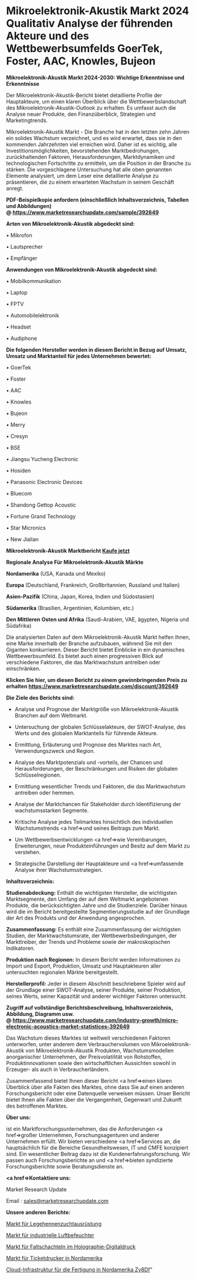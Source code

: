 # Mikroelektronik-Akustik Markt 2024 Qualitativ Analyse der führenden Akteure und des Wettbewerbsumfelds GoerTek, Foster, AAC, Knowles, Bujeon

<strong>Mikroelektronik-Akustik Markt 2024-2030: Wichtige Erkenntnisse und Erkenntnisse</strong>

Der Mikroelektronik-Akustik-Bericht bietet detaillierte Profile der Hauptakteure, um einen klaren Überblick über die Wettbewerbslandschaft des Mikroelektronik-Akustik-Outlook zu erhalten. Es umfasst auch die Analyse neuer Produkte, den Finanzüberblick, Strategien und Marketingtrends.

Mikroelektronik-Akustik Markt - Die Branche hat in den letzten zehn Jahren ein solides Wachstum verzeichnet, und es wird erwartet, dass sie in den kommenden Jahrzehnten viel erreichen wird. Daher ist es wichtig, alle Investitionsmöglichkeiten, bevorstehenden Marktbedrohungen, zurückhaltenden Faktoren, Herausforderungen, Marktdynamiken und technologischen Fortschritte zu ermitteln, um die Position in der Branche zu stärken. Die vorgeschlagene Untersuchung hat alle oben genannten Elemente analysiert, um dem Leser eine detaillierte Analyse zu präsentieren, die zu einem erwarteten Wachstum in seinem Geschäft anregt.

<strong><b>PDF-Beispielkopie anfordern (einschließlich Inhaltsverzeichnis, Tabellen und Abbildungen) @ </b></strong><strong><a href=https://www.marketresearchupdate.com/sample/392649><strong>https://www.marketresearchupdate.com/sample/392649</u></a></strong></strong>

<strong>Arten von Mikroelektronik-Akustik abgedeckt sind:</strong>

• Mikrofon

• Lautsprecher

• Empfänger

<strong>Anwendungen von Mikroelektronik-Akustik abgedeckt sind:</strong>

• Mobilkommunikation

• Laptop

• FPTV

• Automobilelektronik

• Headset

• Audiphone

<strong>Die folgenden Hersteller werden in diesem Bericht in Bezug auf Umsatz, Umsatz und Marktanteil für jedes Unternehmen bewertet:</strong>

• GoerTek

• Foster

• AAC

• Knowles

• Bujeon

• Merry

• Cresyn

• BSE

• Jiangsu Yucheng Electronic

• Hosiden

• Panasonic Electronic Devices

• Bluecom

• Shandong Gettop Acoustic

• Fortune Grand Technology

• Star Micronics

• New Jialian

<strong>Mikroelektronik-Akustik Marktbericht <a href=https://www.marketresearchupdate.com/buynow/392649>Kaufe jetzt</a></strong>

<strong>Regionale Analyse Für Mikroelektronik-Akustik Märkte</strong>

<strong>Nordamerika</strong> (USA, Kanada und Mexiko)

<strong>Europa</strong> (Deutschland, Frankreich, Großbritannien, Russland und Italien)

<strong>Asien-Pazifik</strong> (China, Japan, Korea, Indien und Südostasien)

<strong>Südamerika</strong> (Brasilien, Argentinien, Kolumbien, etc.)

<strong>Den Mittleren</strong> <strong>Osten und Afrika</strong> (Saudi-Arabien, VAE, ägypten, Nigeria und Südafrika)

Die analysierten Daten auf dem Mikroelektronik-Akustik Markt helfen Ihnen, eine Marke innerhalb der Branche aufzubauen, während Sie mit den Giganten konkurrieren. Dieser Bericht bietet Einblicke in ein dynamisches Wettbewerbsumfeld. Es bietet auch einen progressiven Blick auf verschiedene Faktoren, die das Marktwachstum antreiben oder einschränken.

<strong>Klicken Sie hier, um diesen Bericht zu einem gewinnbringenden Preis zu erhalten
</strong><strong><a href=https://www.marketresearchupdate.com/discount/392649>https://www.marketresearchupdate.com/discount/392649</b></u></strong></a>

<strong>Die Ziele des Berichts sind:</strong>

- Analyse und Prognose der Marktgröße von Mikroelektronik-Akustik Branchen auf dem Weltmarkt.

- Untersuchung der globalen Schlüsselakteure, der SWOT-Analyse, des Werts und des globalen Marktanteils für führende Akteure.

- Ermittlung, Erläuterung und Prognose des Marktes nach Art, Verwendungszweck und Region.

- Analyse des Marktpotenzials und -vorteils, der Chancen und Herausforderungen, der Beschränkungen und Risiken der globalen Schlüsselregionen.

- Ermittlung wesentlicher Trends und Faktoren, die das Marktwachstum antreiben oder hemmen.

- Analyse der Marktchancen für Stakeholder durch Identifizierung der wachstumsstarken Segmente.

- Kritische Analyse jedes Teilmarktes hinsichtlich des individuellen Wachstumstrends <a href=>und</a> seines Beitrags zum Markt.

- Um Wettbewerbsentwicklungen <a href=>wie</a> Vereinbarungen, Erweiterungen, neue Produkteinführungen und Besitz auf dem Markt zu verstehen.

- Strategische Darstellung der Hauptakteure und <a href=>umfas</a>sende Analyse ihrer Wachstumsstrategien.

<strong>Inhaltsverzeichnis:</strong>

<strong>Studienabdeckung:</strong> Enthält die wichtigsten Hersteller, die wichtigsten Marktsegmente, den Umfang der auf dem Weltmarkt angebotenen Produkte, die berücksichtigten Jahre und die Studienziele. Darüber hinaus wird die im Bericht bereitgestellte Segmentierungsstudie auf der Grundlage der Art des Produkts und der Anwendung angesprochen.

<strong>Zusammenfassung:</strong> Es enthält eine Zusammenfassung der wichtigsten Studien, der Marktwachstumsrate, der Wettbewerbsbedingungen, der Markttreiber, der Trends und Probleme sowie der makroskopischen Indikatoren.

<strong>Produktion nach Regionen:</strong> In diesem Bericht werden Informationen zu Import und Export, Produktion, Umsatz und Hauptakteuren aller untersuchten regionalen Märkte bereitgestellt.

<strong>Herstellerprofil:</strong> Jeder in diesem Abschnitt beschriebene Spieler wird auf der Grundlage einer SWOT-Analyse, seiner Produkte, seiner Produktion, seines Werts, seiner Kapazität und anderer wichtiger Faktoren untersucht.

<strong><b>Zugriff auf vollständige Berichtsbeschreibung, Inhaltsverzeichnis, Abbildung, Diagramm usw. @ </b></strong><strong><a href=https://www.marketresearchupdate.com/industry-growth/micro-electronic-acoustics-market-statistices-392649>https://www.marketresearchupdate.com/industry-growth/micro-electronic-acoustics-market-statistices-392649</a></strong>

Das Wachstum dieses Marktes ist weltweit verschiedenen Faktoren unterworfen, unter anderem dem Verbrauchervolumen von Mikroelektronik-Akustik von Mikroelektronik-Akustik Produkten, Wachstumsmodellen anorganischer Unternehmen, der Preisvolatilität von Rohstoffen, Produktinnovationen sowie den wirtschaftlichen Aussichten sowohl in Erzeuger- als auch in Verbraucherländern.

Zusammenfassend bietet Ihnen dieser Bericht <a href=>einen</a> klaren Überblick über alle Fakten des Marktes, ohne dass Sie auf einen anderen Forschungsbericht oder eine Datenquelle verweisen müssen. Unser Bericht bietet Ihnen alle Fakten über die Vergangenheit, Gegenwart und Zukunft des betroffenen Marktes.

<strong>Über uns:</strong>

 ist ein Marktforschungsunternehmen, das die Anforderungen <a href=>großer</a> Unternehmen, Forschungsagenturen und anderer Unternehmen erfüllt. Wir bieten verschiedene <a href=>Services</a> an, die hauptsächlich für die Bereiche Gesundheitswesen, IT und CMFE konzipiert sind. Ein wesentlicher Beitrag dazu ist die Kundenerfahrungsforschung. Wir passen auch Forschungsberichte an und <a href=>bieten</a> syndizierte Forschungsberichte sowie Beratungsdienste an.

<strong><a href=>Kontaktiere uns:</a></strong>

Market Research Update

Email : sales@marketresearchupdate.com

<strong>Unsere anderen Berichte:</strong>

<a href=https://www.linkedin.com/pulse/layer-breeding-equipment-market-2023-size-growth-trends>Markt für Legehennenzuchtausrüstung</a>

<a href=https://www.linkedin.com/pulse/industrial-air-humidifier-market-size-share-outlook-growth>Markt für industrielle Luftbefeuchter</a>

<a href=https://www.linkedin.com/pulse/holography-digital-printing-folding-carton-market>Markt für Faltschachteln im Holographie-Digitaldruck</a>

<a href=https://www.linkedin.com/pulse/north-america-ticket-printers-market-trends>Markt für Ticketdrucker in Nordamerika</a>

<a href=https://www.linkedin.com/pulse/north-america-manufacturing-cloud-infrastructure-zy8df/>Cloud-Infrastruktur für die Fertigung in Nordamerika Zy8Df</a>"
